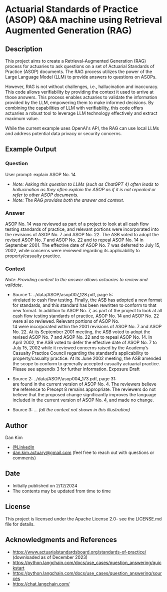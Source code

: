# Actuarial Standards of Practice (ASOP) Q&A machine using Retrieval Augmented Generation (RAG)
## Description
This project aims to create a Retrieval-Augmented Generation (RAG) process for actuaries to ask questions on a set of Actuarial Standards of Practice (ASOP) documents. The RAG process utilizes the power of the Large Language Model (LLM) to provide answers to questions on ASOPs.

However, RAG is not without challenges, i.e., hallucination and inaccuracy. This code allows verifiability by providing the context it used to arrive at those answers. This process enables actuaries to validate the information provided by the LLM, empowering them to make informed decisions. By combining the capabilities of LLM with verifiability, this code offers actuaries a robust tool to leverage LLM technology effectively and extract maximum value.

While the current example uses OpenAI's API, the RAG can use local LLMs and address potential data privacy or security concerns.

## Example Output

### Question
User prompt: explain ASOP No. 14  
- *Note: Asking this question to LLMs (such as ChatGPT 4) often leads to hallucination as they often explain the ASOP as if it is not repealed or refer to other ASOP documents.*
- *Note: The RAG provides both the answer and context.*

### Answer
ASOP No. 14 was reviewed as part of a project to look at all cash flow testing standards of practice, and relevant portions were incorporated into the revisions of ASOP No. 7 and ASOP No. 22. The ASB voted to adopt the revised ASOP No. 7 and ASOP No. 22 and to repeal ASOP No. 14 in September 2001. The effective date of ASOP No. 7 was deferred to July 15, 2002, while concerns were reviewed regarding its applicability to property/casualty practice.

### Context
*Note: Providing context to the answer allows actuaries to review and validate.*
- Source 1: ../data/ASOP/asop007_128.pdf, page 5:  
virelated to cash flow testing. Finally, the ASB has adopted a new format for standards, and this standard has been rewritten to conform to that new format. In addition to ASOP No. 7, as part of the project to look at all cash flow testing standards of practice, ASOP No. 14 and ASOP No. 22 were al so reviewed. Relevant portions of ASOP No.  
14 were incorporated within the 2001 revisions of ASOP No. 7 and ASOP No. 22. At its September 2001 meeting, the ASB voted to adopt the revised ASOP No. 7 and ASOP No. 22 and to repeal ASOP No. 14. In April 2002, the ASB voted to defer the effective date of ASOP No. 7 to July 15, 2002 while it reviewed concerns raised by the Academy’s Casualty Practice Council regarding the standard’s applicability to property/casualty practice. At its June 2002 meeting, the ASB amended the scope to conform to generally accepted casualty actuarial practice. Please see appendix 3 for further information. Exposure Draft

- Source 2: ../data/ASOP/asop004_173.pdf, page 31:  
are found in the current version of ASOP No. 4. The reviewers believe the reference to Precept 8 remains appropriate. The reviewers do not believe that the proposed change significantly improves the language included in the current version of ASOP No. 4, and made no change.  

- Source 3: ... *(all the context not shown in this illustration)*

## Author
Dan Kim 

- [@LinkedIn](https://www.linkedin.com/in/dan-kim-4aaa4b36/)
- dan.kim.actuary@gmail.com (feel free to reach out with questions or comments)

## Date
- Initially published on 2/12/2024
- The contents may be updated from time to time
  
## License
This project is licensed under the Apache License 2.0- see the LICENSE.md file for details.

## Acknowledgments and References
- https://www.actuarialstandardsboard.org/standards-of-practice/ (downloaded as of December 2023)
- https://python.langchain.com/docs/use_cases/question_answering/quickstart
- https://python.langchain.com/docs/use_cases/question_answering/sources
- https://chat.langchain.com/
